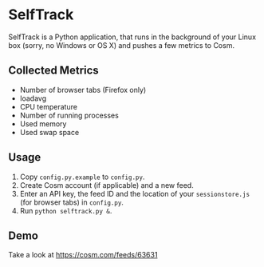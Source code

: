 # SelfTrack
SelfTrack is a Python application, that runs in the background of your Linux box (sorry, no Windows or OS X) and pushes a few metrics to Cosm.

## Collected Metrics
* Number of browser tabs (Firefox only)
* loadavg
* CPU temperature
* Number of running processes
* Used memory
* Used swap space

## Usage
1. Copy `config.py.example` to `config.py`.
2. Create Cosm account (if applicable) and a new feed.
3. Enter an API key, the feed ID and the location of your `sessionstore.js` (for browser tabs) in `config.py`.
4. Run `python selftrack.py &`.

## Demo
Take a look at https://cosm.com/feeds/63631
